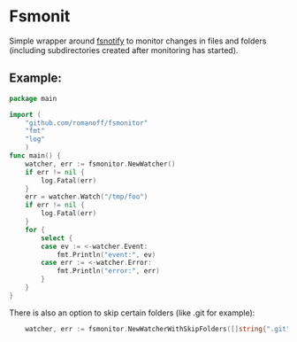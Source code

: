 Fsmonit
=======
Simple wrapper around [fsnotify](https://github.com/go-fsnotify/fsnotify) to monitor changes in files and folders (including subdirectories created after monitoring has started).

Example:
--------
```go
package main

import (
	"github.com/romanoff/fsmonitor"
	"fmt"
	"log"
	)
func main() {
	watcher, err := fsmonitor.NewWatcher()
	if err != nil {
		log.Fatal(err)
	}
	err = watcher.Watch("/tmp/foo")
	if err != nil {
		log.Fatal(err)
	}
	for {
		select {
		case ev := <-watcher.Event:
			fmt.Println("event:", ev)
		case err := <-watcher.Error:
			fmt.Println("error:", err)
		}
	}
}
```

There is also an option to skip certain folders (like .git for example):

```go
	watcher, err := fsmonitor.NewWatcherWithSkipFolders([]string{".git"})
```
